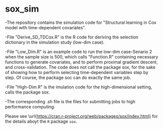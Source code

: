 # sox_sim

-The repository contains the simulation code for "Structural learning in Cox model with time-dependent covariates".

-File "Derive_SD_TDCox.R" is the R code for deriving the selection dictionary in the simulation study (low-dim case).

-File "Low_Dim.R" is an example code to run the low-dim case-Senario 2 when the sample size is 500, which calls "Function.R" containing necessary functions to generate covariates, and to perform proximal gradient descent, and cross-validation. The code does not call the package sox, for the sake of showing how to perform selecting time-dependent variables step by step. Of course, the package soc can do exactly the same job.

-File "High-Dim.R" is the imulation code for the high-dimensional setting, calls the package sox.

-The corresponding .sh file is the files for submitting jobs to high performance computing.

Please see \url{https://cran.r-project.org/web/packages/sox/index.html} for the details aboyt the ```R``` package ```sox```.
